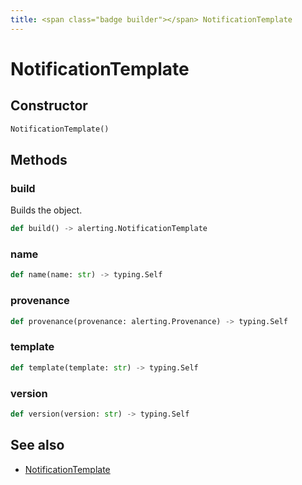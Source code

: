 ```yaml
---
title: <span class="badge builder"></span> NotificationTemplate
---
```

# <span class="badge builder"></span> NotificationTemplate

## Constructor

```python
NotificationTemplate()
```
## Methods

### <span class="badge object-method"></span> build

Builds the object.

```python
def build() -> alerting.NotificationTemplate
```

### <span class="badge object-method"></span> name

```python
def name(name: str) -> typing.Self
```

### <span class="badge object-method"></span> provenance

```python
def provenance(provenance: alerting.Provenance) -> typing.Self
```

### <span class="badge object-method"></span> template

```python
def template(template: str) -> typing.Self
```

### <span class="badge object-method"></span> version

```python
def version(version: str) -> typing.Self
```

## See also

 * <span class="badge object-type-class"></span> [NotificationTemplate](./object-NotificationTemplate.md)
